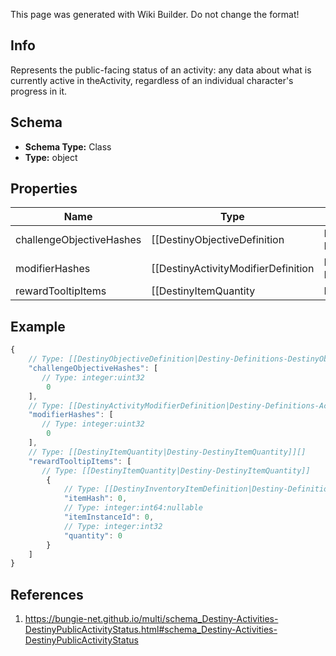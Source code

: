 <span class="wiki-builder">This page was generated with Wiki Builder. Do not change the format!</span>

## Info
Represents the public-facing status of an activity: any data about what is currently active in theActivity, regardless of an individual character's progress in it.

## Schema
* **Schema Type:** Class
* **Type:** object

## Properties
Name | Type | Description
---- | ---- | -----------
challengeObjectiveHashes | [[DestinyObjectiveDefinition|Destiny-Definitions-DestinyObjectiveDefinition]]:ManifestDefinition:integer:uint32[] | Active Challenges for the activity, if any - represented as hashes for DestinyObjectiveDefinitions.
modifierHashes | [[DestinyActivityModifierDefinition|Destiny-Definitions-ActivityModifiers-DestinyActivityModifierDefinition]]:ManifestDefinition:integer:uint32[] | The active modifiers on this activity, if any - represented as hashes for DestinyActivityModifierDefinitions.
rewardTooltipItems | [[DestinyItemQuantity|Destiny-DestinyItemQuantity]][] | If the activity itself provides any specific &quot;mock&quot; rewards, this will be the items and their quantity. Why &quot;mock&quot;, you ask?  Because these are the rewards as they are represented in the tooltip of the Activity. These are often pointers to fake items that look good in a tooltip, but represent an abstract concept of what you will get for a reward rather than the specific items you may obtain.

## Example
```javascript
{
    // Type: [[DestinyObjectiveDefinition|Destiny-Definitions-DestinyObjectiveDefinition]]:ManifestDefinition:integer:uint32[]
    "challengeObjectiveHashes": [
       // Type: integer:uint32
        0
    ],
    // Type: [[DestinyActivityModifierDefinition|Destiny-Definitions-ActivityModifiers-DestinyActivityModifierDefinition]]:ManifestDefinition:integer:uint32[]
    "modifierHashes": [
       // Type: integer:uint32
        0
    ],
    // Type: [[DestinyItemQuantity|Destiny-DestinyItemQuantity]][]
    "rewardTooltipItems": [
       // Type: [[DestinyItemQuantity|Destiny-DestinyItemQuantity]]
        {
            // Type: [[DestinyInventoryItemDefinition|Destiny-Definitions-DestinyInventoryItemDefinition]]:ManifestDefinition:integer:uint32
            "itemHash": 0,
            // Type: integer:int64:nullable
            "itemInstanceId": 0,
            // Type: integer:int32
            "quantity": 0
        }
    ]
}

```

## References
1. https://bungie-net.github.io/multi/schema_Destiny-Activities-DestinyPublicActivityStatus.html#schema_Destiny-Activities-DestinyPublicActivityStatus
